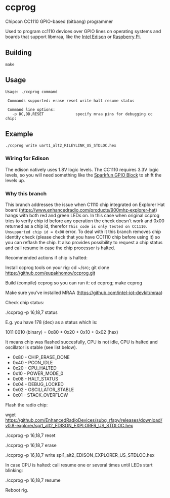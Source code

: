 # ccprog
Chipcon CC1110 GPIO-based (bitbang) programmer

Used to program cc1110 devices over GPIO lines on operating systems and boards that support libmraa, like the [Intel Edison](http://www.intel.com/content/www/us/en/do-it-yourself/edison.html) or [Raspberry Pi](https://www.raspberrypi.org/).

## Building

`make`

## Usage

```
Usage: ./ccprog command

 Commands supported: erase reset write halt resume status

 Command line options:
   -p DC,DD,RESET              specify mraa pins for debugging cc chip:
```

## Example

`./ccprog write uart1_alt2_RILEYLINK_US_STDLOC.hex`

### Wiring for Edison

The edison natively uses 1.8V logic levels.  The CC1110 requires 3.3V logic levels, so you will need something like the [Sparkfun GPIO Block](https://www.sparkfun.com/products/13038) to shift the levels up. 

### Why this branch

This branch addresses the issue when C1110 chip integrated on Explorer Hat board (https://www.enhancedradio.com/products/900mhz-explorer-hat) hangs with both red and green LEDs on.
In this case when original ccprog tries to verify chip id before any operation the check doesn't work and 0x00 returned as a chip id, therefor `This code is only tested on CC1110. Unsupported chip id = 0x00` error.
To deal with it this branch removes chip identity check (please check that you have CC1110 chip before using it) so you can reflash the chip.
It also provides possibility to request a chip status and call resume in case the chip processor is halted.

Recommended actions if chip is halted:

Install ccprog tools on your rig: cd ~/src; git clone https://github.com/eupakhomov/ccprog.git

Build (compile) ccprog so you can run it: cd ccprog; make ccprog

Make sure you’ve installed MRAA (https://github.com/intel-iot-devkit/mraa)

Check chip status:

./ccprog -p 16,18,7 status

E.g. you have 178 (dec) as a status which is:

1011 0010 (binary) = 0x80 + 0x20 + 0x10 + 0x02 (hex)

It means chip was flashed succesfully, CPU is not idle, CPU is halted and oscillator is stable (see list below).

* 0x80 - CHIP_ERASE_DONE
* 0x40 - PCON_IDLE
* 0x20 - CPU_HALTED
* 0x10 - POWER_MODE_0
* 0x08 - HALT_STATUS
* 0x04 - DEBUG_LOCKED
* 0x02 - OSCILLATOR_STABLE
* 0x01 - STACK_OVERFLOW

Flash the radio chip:

wget https://github.com/EnhancedRadioDevices/subg_rfspy/releases/download/v0.8-explorer/spi1_alt2_EDISON_EXPLORER_US_STDLOC.hex

./ccprog -p 16,18,7 reset

./ccprog -p 16,18,7 erase

./ccprog -p 16,18,7 write spi1_alt2_EDISON_EXPLORER_US_STDLOC.hex

In case CPU is halted: call resume one or several times until LEDs start blinking:

./ccprog -p 16,18,7 resume

Reboot rig.